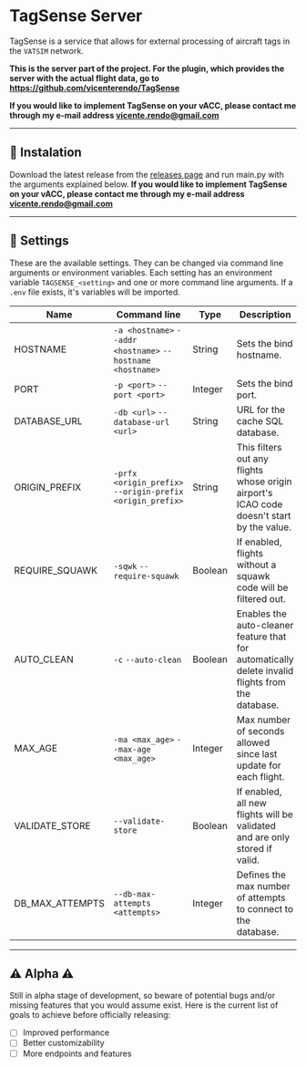 # TagSense Server

TagSense is a service that allows for external processing of aircraft tags in the `VATSIM` network.

**This is the server part of the project. For the plugin, which provides the server with the actual flight data, go to https://github.com/vicenterendo/TagSense**

**If you would like to implement TagSense on your vACC, please contact me through my e-mail address vicente.rendo@gmail.com**

---

## 📲 Instalation

Download the latest release from the [releases page](https://github.com/vicenterendo/TagSense-Server/releases) and run main.py with the arguments explained below.
**If you would like to implement TagSense on your vACC, please contact me through my e-mail address vicente.rendo@gmail.com**

---

## 🔧 Settings

These are the available settings. They can be changed via command line arguments or environment variables.
Each setting has an environment variable `TAGSENSE_<setting>` and one or more command line arguments.
If a `.env` file exists, it's variables will be imported.

| Name            | Command line                                                | Type    | Description                                                                                       |
| --------------- | ----------------------------------------------------------- | ------- | ------------------------------------------------------------------------------------------------- |
| HOSTNAME        | `-a <hostname>` `--addr <hostname>` `--hostname <hostname>` | String  | Sets the bind hostname.                                                                           |
| PORT            | `-p <port>` `--port <port>`                                 | Integer | Sets the bind port.                                                                               |
| DATABASE_URL    | `-db <url>` `--database-url <url>`                          | String  | URL for the cache SQL database.                                                                   |
| ORIGIN_PREFIX   | `-prfx <origin_prefix>` `--origin-prefix <origin_prefix>`   | String  | This filters out any flights whose origin airport's ICAO code doesn't start by the value.         |
| REQUIRE_SQUAWK  | `-sqwk` `--require-squawk`                                  | Boolean | If enabled, flights without a squawk code will be filtered out.                                   |
| AUTO_CLEAN      | `-c` `--auto-clean`                                         | Boolean | Enables the auto-cleaner feature that for automatically delete invalid flights from the database. |
| MAX_AGE         | `-ma <max_age>` `--max-age <max_age>`                       | Integer | Max number of seconds allowed since last update for each flight.                                  |
| VALIDATE_STORE  | `--validate-store`                                          | Boolean | If enabled, all new flights will be validated and are only stored if valid.                       |
| DB_MAX_ATTEMPTS | `--db-max-attempts <attempts>`                              | Integer | Defines the max number of attempts to connect to the database.                                    |

---

## ⚠️ Alpha ⚠️

Still in alpha stage of development, so beware of potential bugs and/or missing features that you would assume exist.
Here is the current list of goals to achieve before officially releasing:

- [ ] Improved performance
- [ ] Better customizability
- [ ] More endpoints and features
